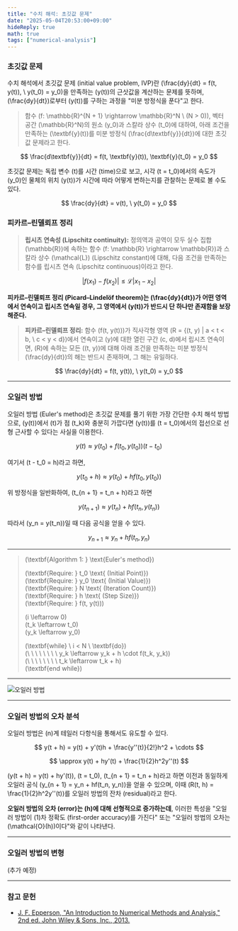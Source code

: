 ```yaml
---
title: "수치 해석: 초깃값 문제"
date: "2025-05-04T20:53:00+09:00"
hideReply: true
math: true
tags: ["numerical-analysis"]
---
```


### 초깃값 문제

수치 해석에서 초깃값 문제 (initial value problem, IVP)란 \(\frac{dy}{dt} = f(t, y(t)), \ y(t_0) = y_0\)을 만족하는 \(y(t)\)의 근삿값을 계산하는 문제를 뜻하며, \(\frac{dy}{dt}\)로부터 \(y(t)\)를 구하는 과정을 "미분 방정식을 푼다"고 한다.

> 함수 \(f: \mathbb{R}^{N + 1} \rightarrow \mathbb{R}^N \ (N > 0)\), 벡터 공간 \(\mathbb{R}^N\)의 원소 \(y_0\)과 스칼라 상수 \(t_0\)에 대하여, 아래 조건을 만족하는 \(\textbf{y}(t)\)를 미분 방정식 \(\frac{d\textbf{y}}{dt}\)에 대한 초깃값 문제라고 한다.

$$
\frac{d\textbf{y}}{dt} = f(t, \textbf{y}(t)), \textbf{y}(t_0) = y_0
$$

초깃값 문제는 독립 변수 \(t\)를 시간 (time)으로 보고, 시각 \(t = t_0\)에서의 속도가 \(y_0\)인 물체의 위치 \(y(t)\)가 시간에 따라 어떻게 변하는지를 관찰하는 문제로 볼 수도 있다.

$$
\frac{dy}{dt} = v(t), \ y(t_0) = y_0
$$

### 피카르–린델뢰프 정리

> **립시츠 연속성 (Lipschitz continuity):** 정의역과 공역이 모두 실수 집합 \(\mathbb{R}\)에 속하는 함수 \(f: \mathbb{R} \rightarrow \mathbb{R}\)과 스칼라 상수 \(\mathcal{L}\) (Lipschitz constant)에 대해, 다음 조건을 만족하는 함수를 립시츠 연속 (Lipschitz continuous)이라고 한다.

$$
|f(x_1) - f(x_2)| \le \mathcal{L}|x_1 - x_2|
$$

**피카르–린델뢰프 정리 (Picard–Lindelöf theorem)는 \(\frac{dy}{dt}\)가 어떤 영역에서 연속이고 립시츠 연속일 경우, 그 영역에서 \(y(t)\)가 반드시 단 하나만 존재함을 보장해준다.** 

> **피카르–린델뢰프 정리:** 함수 \(f(t, y(t))\)가 직사각형 영역 \(R = {(t, y) | a < t < b, \ c < y < d}\)에서 연속이고 \(y\)에 대한 열린 구간 \(c, d\)에서 립시츠 연속이면, \(R\)에 속하는 모든 \((t, y)\)에 대해 아래 조건을 만족하는 미분 방정식 \(\frac{dy}{dt}\)의 해는 반드시 존재하며, 그 해는 유일하다.

$$
\frac{dy}{dt} = f(t, y(t)), \ y(t_0) = y_0
$$

---

### 오일러 방법

오일러 방법 (Euler's method)은 초깃값 문제를 풀기 위한 가장 간단한 수치 해석 방법으로, \(y(t)\)에서 \(t\)가 점 \(t_k\)와 충분히 가깝다면 \(y(t)\)를 \(t = t_0\)에서의 접선으로 선형 근사할 수 있다는 사실을 이용한다.

$$
y(t) \approx y(t_0) + f(t_0, y(t_0)) (t - t_0)
$$

여기서 \(t - t_0 = h\)라고 하면,

$$
y(t_0 + h) \approx y(t_0) + hf(t_0, y(t_0))
$$

위 방정식을 일반화하여, \(t_{n + 1} = t_n + h\)라고 하면 

$$
y(t_{n + 1}) \approx y(t_n) + hf(t_n, y(t_n))
$$

따라서 \(y_n = y(t_n)\)일 때 다음 공식을 얻을 수 있다.

$$
y_{n + 1} \approx y_n + hf(t_n, y_n)
$$

---

> \(\textbf{Algorithm 1: } \text{Euler's method}\)
>
> \(\textbf{Require: } t_0 \text{ (Initial Point)}\)  
> \(\textbf{Require: } y_0 \text{ (Initial Value)}\)  
> \(\textbf{Require: } N \text{ (Iteration Count)}\)  
> \(\textbf{Require: } h \text{ (Step Size)}\)  
> \(\textbf{Require: } f(t, y(t))\)    
>
> \(i \leftarrow 0\)  
> \(t_k \leftarrow t_0\)  
> \(y_k \leftarrow y_0\)  
>
> \(\textbf{while} \ i < N \ \textbf{do}\)  
> \(\ \ \ \ \ \ \ \ y_k \leftarrow y_k + h \cdot f(t_k, y_k)\)  
> \(\ \ \ \ \ \ \ \ t_k \leftarrow t_k + h\)  
> \(\textbf{end while}\)
---

![오일러 방법](/images/notes/numanal_03-initial_value_problem/eulers_method.png)

---

### 오일러 방법의 오차 분석

오일러 방법은 \(n\)계 테일러 다항식을 통해서도 유도할 수 있다.

$$
y(t + h) = y(t) + y'(t)h + \frac{y''(t)}{2!}h^2 + \cdots
$$

$$
\approx y(t) + hy'(t) + \frac{1}{2}h^2y''(t)
$$

\(y(t + h) = y(t) + hy'(t)\), \(t = t_0\), \(t_{n + 1} = t_n + h\)라고 하면 이전과 동일하게 오일러 공식 \(y_{n + 1} = y_n + hf(t_n, y_n)\)을 얻을 수 있으며, 이때 \(R(t, h) = \frac{1}{2}h^2y''(t)\)를 오일러 방법의 잔차 (residual)라고 한다. 

**오일러 방법의 오차 (error)는 \(h\)에 대해 선형적으로 증가하는데**, 이러한 특성을 "오일러 방법이 \(1\)차 정확도 (first-order accuracy)를 가진다" 또는 "오일러 방법의 오차는 \(\mathcal{O}(h)\)이다"와 같이 나타낸다.

---

### 오일러 방법의 변형

(추가 예정)

---

### 참고 문헌

- [J. F. Epperson, "An Introduction to Numerical Methods and Analysis," 2nd ed. John Wiley & Sons, Inc., 2013.](https://www.jfepperson.org/2edition-web/)